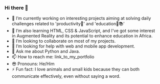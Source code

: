 ### Hi there 👋
- 🔭 I’m currently working on interesting projects aiming at solving daily challenges related to 'productivity🎯' and 'education🏅📚'
- 🌱 I’m also learning HTML, CSS & JavaScript, and I've got some interest in Augmented Reality and its potential to enhance education in Africa.
- 👯 I’m looking to collaborate on most of my projects.
- 🤔 I’m looking for help with web and mobile app development.
- 💬 Ask me about Python and Java.
- 📫 How to reach me: link_to_my_portfolio
- 😎 Pronouns: He/Him
- ⚡ Fun fact: I love animals and small kids because they can both communicate effectively, even without saying a word.

<!--
**HATUNGIMANA/HATUNGIMANA** is a ✨ _special_ ✨ repository because its `README.md` (this file) appears on your GitHub profile.
-->

